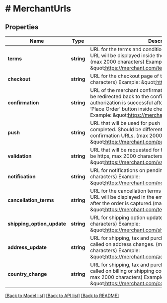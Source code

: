 # # MerchantUrls

## Properties

Name | Type | Description | Notes
------------ | ------------- | ------------- | -------------
**terms** | **string** | URL for the terms and conditions page of the merchant. The URL will be displayed inside the Klarna Checkout iFrame.(max 2000 characters) Example: \&quot;https://merchant.com/terms\&quot; | 
**checkout** | **string** | URL for the checkout page of the merchant. (max 2000 characters) Example: \&quot;https://merchant.com/checkout\&quot; | 
**confirmation** | **string** | URL of the merchant confirmation page. The consumer will be redirected back to the confirmation page if the authorization is successful after the customer clicks on the ‘Place Order’ button inside checkout.(max 2000 characters) Example: \&quot;https://merchant.com/confirmation\&quot; | 
**push** | **string** | URL that will be used for push notification when an order is completed. Should be different than checkout and confirmation URLs. (max 2000 characters) Example: \&quot;https://merchant.com/push\&quot; | 
**validation** | **string** | URL that will be requested for final merchant validation. (must be https, max 2000 characters) Example: \&quot;https://merchant.com/validation\&quot; | [optional] 
**notification** | **string** | URL for notifications on pending orders. (max 2000 characters) Example: \&quot;https://merchant.com/notification/{checkout.order.id}\&quot; | [optional] 
**cancellation_terms** | **string** | URL for the cancellation terms page of the merchant. The URL will be displayed in the email that is sent to the customer after the order is captured.(max 2000 characters) Example: \&quot;https://merchant.com/terms/cancelation\&quot; | [optional] 
**shipping_option_update** | **string** | URL for shipping option update. (must be https, max 2000 characters) Example: \&quot;https://merchant.com/shippingoptionupdate\&quot; | [optional] 
**address_update** | **string** | URL for shipping, tax and purchase currency updates. Will be called on address changes. (must be https, max 2000 characters) Example: \&quot;https://merchant.com/addressupdate\&quot; | [optional] 
**country_change** | **string** | URL for shipping, tax and purchase currency updates. Will be called on billing or shipping country changes. (must be https, max 2000 characters) Example: \&quot;https://merchant.com/countrychange\&quot; | [optional] 

[[Back to Model list]](../../README.md#documentation-for-models) [[Back to API list]](../../README.md#documentation-for-api-endpoints) [[Back to README]](../../README.md)


